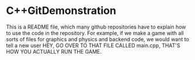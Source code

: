 # C++GitDemonstration
This is a README file, which many github repositories have to explain how to use the code in the repository. 
For example, if we make a game with all sorts of files for graphics and physics and backend code, we would want to tell a new user HEY, GO OVER TO THAT FILE CALLED main.cpp, THAT'S HOW YOU ACTUALLY RUN THE GAME.
